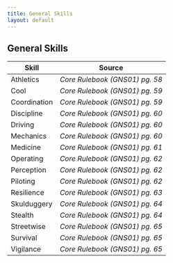 ```yaml
---
title: General Skills
layout: default
---
```

## General Skills

| Skill | Source |
| --- | --- |
| Athletics | *Core Rulebook (GNS01) pg. 58* |
| Cool | *Core Rulebook (GNS01) pg. 59* |
| Coordination | *Core Rulebook (GNS01) pg. 59* |
| Discipline | *Core Rulebook (GNS01) pg. 60* |
| Driving | *Core Rulebook (GNS01) pg. 60* |
| Mechanics | *Core Rulebook (GNS01) pg. 60* |
| Medicine | *Core Rulebook (GNS01) pg. 61* |
| Operating | *Core Rulebook (GNS01) pg. 62* |
| Perception | *Core Rulebook (GNS01) pg. 62* |
| Piloting | *Core Rulebook (GNS01) pg. 62* |
| Resilience | *Core Rulebook (GNS01) pg. 63* |
| Skulduggery | *Core Rulebook (GNS01) pg. 64* |
| Stealth | *Core Rulebook (GNS01) pg. 64* |
| Streetwise | *Core Rulebook (GNS01) pg. 65* |
| Survival | *Core Rulebook (GNS01) pg. 65* |
| Vigilance | *Core Rulebook (GNS01) pg. 65* |


